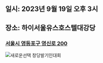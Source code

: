 ## 일시: 2023년 9월 19일 오후 3시
## 장소: 하이서울유스호스텔대강당
### [서울시 영등포구 영신로 200](https://naver.me/G99tg0eD)
![새로운선택 창당발기인대회](https://lcw99.github.io/newparty-cms/event919.jpg)
